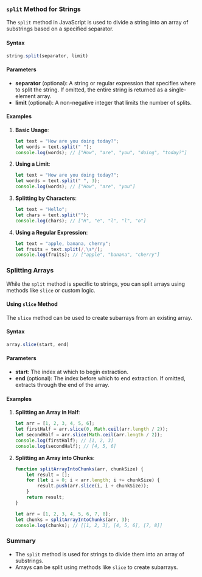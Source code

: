 ### `split` Method for Strings
The `split` method in JavaScript is used to divide a string into an array of substrings based on a specified separator.

#### Syntax
```javascript
string.split(separator, limit)
```

#### Parameters
- **separator** (optional): A string or regular expression that specifies where to split the string. If omitted, the entire string is returned as a single-element array.
- **limit** (optional): A non-negative integer that limits the number of splits.

#### Examples
1. **Basic Usage**:
   ```javascript
   let text = "How are you doing today?";
   let words = text.split(" ");
   console.log(words); // ["How", "are", "you", "doing", "today?"]
   ```

2. **Using a Limit**:
   ```javascript
   let text = "How are you doing today?";
   let words = text.split(" ", 3);
   console.log(words); // ["How", "are", "you"]
   ```

3. **Splitting by Characters**:
   ```javascript
   let text = "Hello";
   let chars = text.split("");
   console.log(chars); // ["H", "e", "l", "l", "o"]
   ```

4. **Using a Regular Expression**:
   ```javascript
   let text = "apple, banana, cherry";
   let fruits = text.split(/,\s*/);
   console.log(fruits); // ["apple", "banana", "cherry"]
   ```

### Splitting Arrays
While the `split` method is specific to strings, you can split arrays using methods like `slice` or custom logic.

#### Using `slice` Method
The `slice` method can be used to create subarrays from an existing array.

#### Syntax
```javascript
array.slice(start, end)
```

#### Parameters
- **start**: The index at which to begin extraction.
- **end** (optional): The index before which to end extraction. If omitted, extracts through the end of the array.

#### Examples
1. **Splitting an Array in Half**:
   ```javascript
   let arr = [1, 2, 3, 4, 5, 6];
   let firstHalf = arr.slice(0, Math.ceil(arr.length / 2));
   let secondHalf = arr.slice(Math.ceil(arr.length / 2));
   console.log(firstHalf); // [1, 2, 3]
   console.log(secondHalf); // [4, 5, 6]
   ```

2. **Splitting an Array into Chunks**:
   ```javascript
   function splitArrayIntoChunks(arr, chunkSize) {
       let result = [];
       for (let i = 0; i < arr.length; i += chunkSize) {
           result.push(arr.slice(i, i + chunkSize));
       }
       return result;
   }

   let arr = [1, 2, 3, 4, 5, 6, 7, 8];
   let chunks = splitArrayIntoChunks(arr, 3);
   console.log(chunks); // [[1, 2, 3], [4, 5, 6], [7, 8]]
   ```

### Summary
- The `split` method is used for strings to divide them into an array of substrings.
- Arrays can be split using methods like `slice` to create subarrays.
